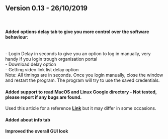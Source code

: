 
<h2>Version 0.13 - 26/10/2019</h2><br>
<h4>Added options delay tab to give you more control over the software behaviour:</h4><br>
 - Login Delay in seconds to give you an option to log in manually, very handy if you login trough organisation portal<br>
 - Download delay option<br>
 - Getting video link list delay option<br>
   Note: All timings are in seconds. Once you login manually, close the window and restart the program. The program will try to use the saved credentials.<br>
<h4>Added support to read MacOS and Linux Google directory - Not tested, please report if any bugs are found.</h4>
Used this article for a reference <a href='https://www.howtogeek.com/255653/how-to-find-your-chrome-profile-folder-on-windows-mac-and-linux/'><b>Link</b></a> but it may differ in some occasions. 
<h4>Added about info tab</h4>
<h4>Improved the overall GUI look</h4>
